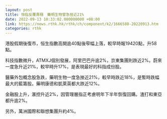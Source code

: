 ```yaml
---
layout: post
title: 恒指反覆靠穩　藥明生物曾急挫近21%
date: 2022-09-13 10:33:02.000000000 +08:00
link: https://news.rthk.hk/rthk/ch/component/k2/1666580-20220913.htm
categories: rthk
---
```


港股假期後復市，恒生指數高開逾40點後窄幅上落，較早時報19420點，升58點。

科技指數微升，ATMXJ個別發展，阿里巴巴升逾2%，京東集團則跌近2%。蔚來一度急升近21%，較早時升17%，是表現最好的科指成份股。

醫藥外包概念股急跌，藥明生物一度急挫近21%，較早時跌近18%，是暫時跌幅最大的藍籌股。藥明康德和凱萊英都大跌近12%。

金融股上升，滙控升近2%，因管理層指正考慮明年下半年恢復回購。渣打和東亞都升逾2%。

另外，萬洲國際和聯想集團升約4%。
